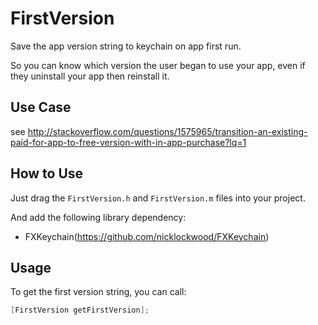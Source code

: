 FirstVersion
============

Save the app version string to keychain on app first run.

So you can know which version the user began to use your app, even if they uninstall your app then reinstall it.


Use Case
-------------

see <http://stackoverflow.com/questions/1575965/transition-an-existing-paid-for-app-to-free-version-with-in-app-purchase?lq=1>


How to Use
--------------

Just drag the `FirstVersion.h` and `FirstVersion.m` files into your project.

And add the following library dependency:

* FXKeychain(<https://github.com/nicklockwood/FXKeychain>)


Usage
--------

To get the first version string, you can call:

```objective-c
[FirstVersion getFirstVersion];
```
